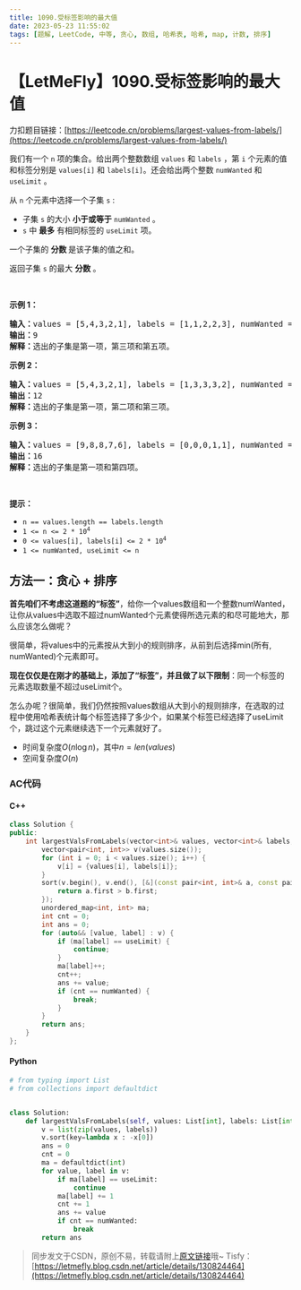 ```yaml
---
title: 1090.受标签影响的最大值
date: 2023-05-23 11:55:02
tags: [题解, LeetCode, 中等, 贪心, 数组, 哈希表, 哈希, map, 计数, 排序]
---
```


# 【LetMeFly】1090.受标签影响的最大值

力扣题目链接：[https://leetcode.cn/problems/largest-values-from-labels/](https://leetcode.cn/problems/largest-values-from-labels/)

<p>我们有一个&nbsp;<code>n</code>&nbsp;项的集合。给出两个整数数组&nbsp;<code>values</code>&nbsp;和 <code>labels</code>&nbsp;，第 <code>i</code> 个元素的值和标签分别是&nbsp;<code>values[i]</code>&nbsp;和&nbsp;<code>labels[i]</code>。还会给出两个整数&nbsp;<code>numWanted</code>&nbsp;和 <code>useLimit</code> 。</p>

<p>从 <code>n</code> 个元素中选择一个子集 <code>s</code> :</p>

<ul>
	<li>子集 <code>s</code> 的大小&nbsp;<strong>小于或等于</strong> <code>numWanted</code> 。</li>
	<li><code>s</code> 中 <strong>最多</strong> 有相同标签的 <code>useLimit</code> 项。</li>
</ul>

<p>一个子集的&nbsp;<strong>分数&nbsp;</strong>是该子集的值之和。</p>

<p>返回子集&nbsp;<code>s</code> 的最大 <strong>分数</strong> 。</p>

<p>&nbsp;</p>

<p><strong>示例 1：</strong></p>

<pre>
<strong>输入：</strong>values = [5,4,3,2,1], labels = [1,1,2,2,3], numWanted = 3, useLimit = 1
<strong>输出：</strong>9
<strong>解释：</strong>选出的子集是第一项，第三项和第五项。
</pre>

<p><strong>示例 2：</strong></p>

<pre>
<strong>输入：</strong>values = [5,4,3,2,1], labels = [1,3,3,3,2], numWanted = 3, useLimit = 2
<strong>输出：</strong>12
<strong>解释：</strong>选出的子集是第一项，第二项和第三项。
</pre>

<p><strong>示例 3：</strong></p>

<pre>
<strong>输入：</strong>values = [9,8,8,7,6], labels = [0,0,0,1,1], numWanted = 3, useLimit = 1
<strong>输出：</strong>16
<strong>解释：</strong>选出的子集是第一项和第四项。
</pre>

<p>&nbsp;</p>

<p><strong>提示：</strong></p>

<ul>
	<li><code>n == values.length == labels.length</code></li>
	<li><code>1 &lt;= n &lt;= 2 * 10<sup>4</sup></code></li>
	<li><code>0 &lt;= values[i], labels[i] &lt;= 2 * 10<sup>4</sup></code></li>
	<li><code>1 &lt;= numWanted, useLimit &lt;= n</code></li>
</ul>


    
## 方法一：贪心 + 排序

**首先咱们不考虑这道题的“标签”**，给你一个values数组和一个整数numWanted，让你从values中选取不超过numWanted个元素使得所选元素的和尽可能地大，那么应该怎么做呢？

很简单，将values中的元素按从大到小的规则排序，从前到后选择min(所有, numWanted)个元素即可。

**现在仅仅是在刚才的基础上，添加了“标签”，并且做了以下限制**：同一个标签的元素选取数量不超过useLimit个。

怎么办呢？很简单，我们仍然按照values数组从大到小的规则排序，在选取的过程中使用哈希表统计每个标签选择了多少个，如果某个标签已经选择了useLimit个，跳过这个元素继续选下一个元素就好了。

+ 时间复杂度$O(n \log n)$，其中$n=len(values)$
+ 空间复杂度$O(n)$

### AC代码

#### C++

```cpp
class Solution {
public:
    int largestValsFromLabels(vector<int>& values, vector<int>& labels, int numWanted, int useLimit) {
        vector<pair<int, int>> v(values.size());
        for (int i = 0; i < values.size(); i++) {
            v[i] = {values[i], labels[i]};
        }
        sort(v.begin(), v.end(), [&](const pair<int, int>& a, const pair<int, int>& b) {
            return a.first > b.first;
        });
        unordered_map<int, int> ma;
        int cnt = 0;
        int ans = 0;
        for (auto&& [value, label] : v) {
            if (ma[label] == useLimit) {
                continue;
            }
            ma[label]++;
            cnt++;
            ans += value;
            if (cnt == numWanted) {
                break;
            }
        }
        return ans;
    }
};
```

#### Python

```python
# from typing import List
# from collections import defaultdict


class Solution:
    def largestValsFromLabels(self, values: List[int], labels: List[int], numWanted: int, useLimit: int) -> int:
        v = list(zip(values, labels))
        v.sort(key=lambda x : -x[0])
        ans = 0
        cnt = 0
        ma = defaultdict(int)
        for value, label in v:
            if ma[label] == useLimit:
                continue
            ma[label] += 1
            cnt += 1
            ans += value
            if cnt == numWanted:
                break
        return ans
```

> 同步发文于CSDN，原创不易，转载请附上[原文链接](https://blog.tisfy.eu.org/2023/05/23/LeetCode%201090.%E5%8F%97%E6%A0%87%E7%AD%BE%E5%BD%B1%E5%93%8D%E7%9A%84%E6%9C%80%E5%A4%A7%E5%80%BC/)哦~
> Tisfy：[https://letmefly.blog.csdn.net/article/details/130824464](https://letmefly.blog.csdn.net/article/details/130824464)
